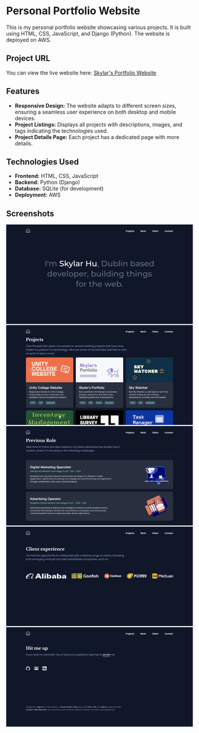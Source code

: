 # Personal Portfolio Website

This is my personal portfolio website showcasing various projects. It is built using HTML, CSS, JavaScript, and Django (Python). The website is deployed on AWS.

## Project URL

You can view the live website here: [Skylar's Portfolio Website](https://skylarhu.atwebpages.com/)

## Features

- **Responsive Design:** The website adapts to different screen sizes, ensuring a seamless user experience on both desktop and mobile devices.
- **Project Listings:** Displays all projects with descriptions, images, and tags indicating the technologies used.
- **Project Details Page:** Each project has a dedicated page with more details.

## Technologies Used

- **Frontend:** HTML, CSS, JavaScript
- **Backend:** Python (Django)
- **Database:** SQLite (for development)
- **Deployment:** AWS

## Screenshots
![screenshots of website](Screenshots/screenshot_1.png)
![screenshots of website](Screenshots/screenshot_2.png)
![screenshots of website](Screenshots/screenshot_3.png)
![screenshots of website](Screenshots/screenshot_4.png)
![screenshots of website](Screenshots/screenshot_5.png)
